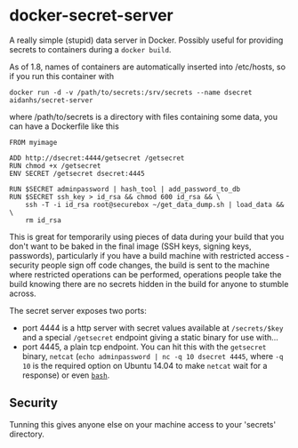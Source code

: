 docker-secret-server
====================

A really simple (stupid) data server in Docker. Possibly useful for providing
secrets to containers during a `docker build`.


As of 1.8, names of containers are automatically inserted into /etc/hosts, so
if you run this container with

```
docker run -d -v /path/to/secrets:/srv/secrets --name dsecret aidanhs/secret-server
```

where /path/to/secrets is a directory with files containing some data, you can
have a Dockerfile like this

```
FROM myimage

ADD http://dsecret:4444/getsecret /getsecret
RUN chmod +x /getsecret
ENV SECRET /getsecret dsecret:4445

RUN $SECRET adminpassword | hash_tool | add_password_to_db
RUN $SECRET ssh_key > id_rsa && chmod 600 id_rsa && \
    ssh -T -i id_rsa root@securebox ~/get_data_dump.sh | load_data && \
    rm id_rsa
```

This is great for temporarily using pieces of data during your build that you
don't want to be baked in the final image (SSH keys, signing keys, passwords),
particularly if you have a build machine with restricted access - security
people sign off code changes, the build is sent to the machine where restricted
operations can be performed, operations people take the build knowing there are
no secrets hidden in the build for anyone to stumble across.

The secret server exposes two ports:

 - port 4444 is a http server with secret values available at `/secrets/$key`
   and a special `/getsecret` endpoint giving a static binary for use with...
 - port 4445, a plain tcp endpoint. You can hit this with the `getsecret`
   binary, `netcat` (`echo adminpassword | nc -q 10 dsecret 4445`, where `-q 10`
   is the required option on Ubuntu 14.04 to make `netcat` wait for a response)
   or even [`bash`](http://www.linuxjournal.com/content/more-using-bashs-built-devtcp-file-tcpip).

Security
--------

Tunning this gives anyone else on your machine access to your 'secrets'
directory.

